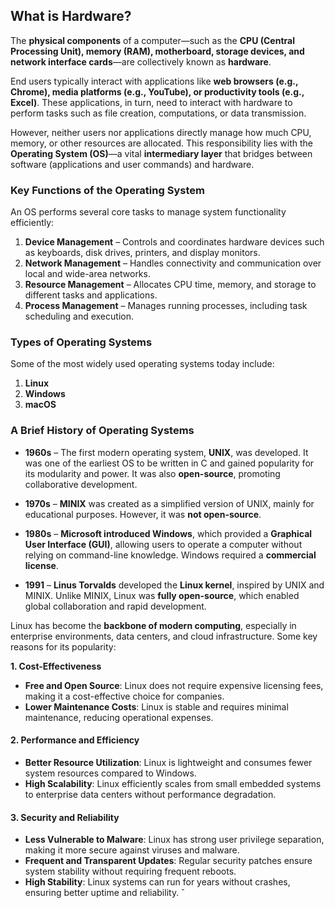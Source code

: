## What is Hardware?

The **physical components** of a computer—such as the **CPU (Central Processing Unit), memory (RAM), motherboard, storage devices, and network interface cards**—are collectively known as **hardware**.

End users typically interact with applications like **web browsers (e.g., Chrome), media platforms (e.g., YouTube), or productivity tools (e.g., Excel)**. These applications, in turn, need to interact with hardware to perform tasks such as file creation, computations, or data transmission.

However, neither users nor applications directly manage how much CPU, memory, or other resources are allocated. This responsibility lies with the **Operating System (OS)**—a vital **intermediary layer** that bridges between software (applications and user commands) and hardware.

### Key Functions of the Operating System

An OS performs several core tasks to manage system functionality efficiently:

1. **Device Management** – Controls and coordinates hardware devices such as keyboards, disk drives, printers, and display monitors.
2. **Network Management** – Handles connectivity and communication over local and wide-area networks.
3. **Resource Management** – Allocates CPU time, memory, and storage to different tasks and applications.
4. **Process Management** – Manages running processes, including task scheduling and execution.


### Types of Operating Systems

Some of the most widely used operating systems today include:
1. **Linux**
2. **Windows**
3. **macOS**

### A Brief History of Operating Systems

- **1960s** – The first modern operating system, **UNIX**, was developed. It was one of the earliest OS to be written in C and gained popularity for its modularity and power. It was also **open-source**, promoting collaborative development.

- **1970s** – **MINIX** was created as a simplified version of UNIX, mainly for educational purposes. However, it was **not open-source**.

- **1980s** – **Microsoft introduced Windows**, which provided a **Graphical User Interface (GUI)**, allowing users to operate a computer without relying on command-line knowledge. Windows required a **commercial license**.

- **1991** – **Linus Torvalds** developed the **Linux kernel**, inspired by UNIX and MINIX. Unlike MINIX, Linux was **fully open-source**, which enabled global collaboration and rapid development.


Linux has become the **backbone of modern computing**, especially in enterprise environments, data centers, and cloud infrastructure. Some key reasons for its popularity:  

**1. Cost-Effectiveness**    

- **Free and Open Source**: Linux does not require expensive licensing fees, making it a cost-effective choice for companies.  
- **Lower Maintenance Costs**: Linux is stable and requires minimal maintenance, reducing operational expenses.

#### 2. Performance and Efficiency
- **Better Resource Utilization**: Linux is lightweight and consumes fewer system resources compared to Windows.
- **High Scalability**: Linux efficiently scales from small embedded systems to enterprise data centers without performance degradation.

#### 3. Security and Reliability
- **Less Vulnerable to Malware**: Linux has strong user privilege separation, making it more secure against viruses and malware.
- **Frequent and Transparent Updates**: Regular security patches ensure system stability without requiring frequent reboots.
- **High Stability**: Linux systems can run for years without crashes, ensuring better uptime and reliability.
̌